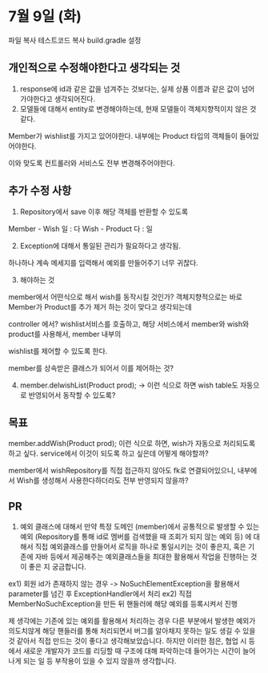 # 7월 9일 (화)

파일 복사
테스트코드 복사
build.gradle 설정

## 개인적으로 수정해야한다고 생각되는 것

1. response에 id과 같은 값을 넘겨주는 것보다는, 실제 상품 이름과 같은 값이 넘어가야한다고 생각되어진다.
2. 모델들에 대해서 entity로 변경해야하는데, 현재 모델들이 객체지향적이지 않은 것 같다.

Member가 wishlist를 가지고 있어야한다.
내부에는 Product 타입의 객체들이 들어있어야한다.

이와 맞도록 컨트롤러와 서비스도 전부 변경해주어야한다.

## 추가 수정 사항

1. Repository에서 save 이후 해당 객체를 반환할 수 있도록

Member - Wish 일 : 다
Wish - Product 다 : 일

2. Exception에 대해서 통일된 관리가 필요하다고 생각됨.

하나하나 계속 메세지를 입력해서 예외를 만들어주기 너무 귀찮다.

3. 해야하는 것

member에서 어떤식으로 해서 wish를 동작시킬 것인가? 객체지향적으로는 바로 Member가 Product를 추가 제거 하는 것이 맞다고 생각되는데

controller 에서? wishlist서비스를 호출하고, 해당 서비스에서 member와 wish와 product를 사용해서, member 내부의

wishlist를 제어할 수 있도록 한다.

member를 상속받은 클래스가 되어서 이를 제어하는 것?

4. member.delwishList(Product prod); -> 이런 식으로 하면 wish table도 자동으로 반영되어서 동작할 수 있도록?

## 목표

member.addWish(Product prod); 이런 식으로 하면, wish가 자동으로 처리되도록 하고 싶다.
service에서 이것이 되도록 하고 싶은데 어떻게 해야할까?

member에서 wishRepository를 직접 접근하지 않아도 fk로 연결되어있으니, 내부에서 Wish를 생성해서 사용한다하더라도
전부 반영되지 않을까?






## PR

1. 예외 클래스에 대해서
만약 특정 도메인 (member)에서 공통적으로 발생할 수 있는 예외 (Repository를 통해 id로 멤버를 검색했을 때 조회가 되지 않는 예외 등)
에 대해서 직접 예외클래스를 만들어서 로직을 하나로 통일시키는 것이 좋은지, 혹은 기존에 자바 등에서 제공해주는 예외클래스들을
최대한 활용해서 작업을 진행하는 것이 좋은 지 궁금합니다.

ex1) 회원 id가 존재하지 않는 경우 -> NoSuchElementException을 활용해서 parameter를 넘긴 후 ExceptionHandler에서 처리
ex2) 직접 MemberNoSuchException을 만든 뒤 핸들러에 해당 예외를 등록시켜서 진행

제 생각에는 기존에 있는 예외를 활용해서 처리하는 경우 다른 부분에서 발생한 예외가 의도치않게 해당 핸들러를 통해 처리되면서
버그를 알아채지 못하는 일도 생길 수 있을 것 같아서 직접 만드는 것이 좋다고 생각해보았습니다.
하지만 이러한 점은, 협업 시 등에서 새로운 개발자가 코드를 리딩할 때 구조에 대해 파악하는데 들어가는 시간이 늘어나게 되는 일 등
부작용이 있을 수 있지 않을까 생각합니다.

